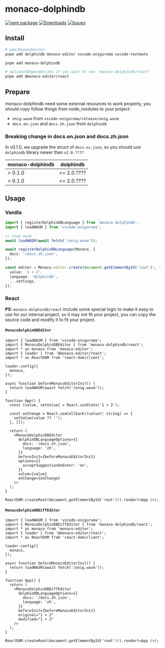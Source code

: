 # monaco-dolphindb

[![npm package][npm-img]][npm-url] [![Downloads][downloads-img]][downloads-url] [![Issues][issues-img]][issues-url]

## Install

```bash
# peerDependencies
pnpm add dolphindb monaco-editor vscode-oniguruma vscode-textmate

pnpm add monaco-dolphindb

# optionalDependencies if you want to use 'monaco-dolphindb/react'
pnpm add @monaco-editor/react
```

## Prepare

monaco-dolphindb need some external resources to work properly, you should copy follow things from node_modules to your project:

- `onig.wasm` from `vscode-oniguruma/release/onig.wasm`
- `docs.en.json` and `docs.zh.json` from `dolphindb`

### Breaking change in docs.en.json and docs.zh.json

<!-- TODO：fill real version -->

In v0.1.0, we upgrade the struct of `docs.xx.json`, so you should use `dolphindb` library newer than `v2.0.????`

| monaco-dolphindb | dolphindb   |
| ---------------- | ----------- |
| > 0.1.0          | >= 2.0.???? |
| < 0.1.0          | <= 2.0.???? |

## Usage

### Vanilla

```ts
import { registerDolphinDBLanguage } from 'monaco-dolphindb';
import { loadWASM } from 'vscode-oniguruma';

// load wasm
await loadWASM(await fetch('/onig.wasm'));

await registerDolphinDBLanguage(Monaco, {
  docs: '/docs.zh.json',
});

const editor = Monaco.editor.create(document.getElementById('root')!, {
  value: '1 + 2',
  language: 'dolphindb',
  ...settings,
});
```

### React

**PS:** `monaco-dolphindb/react` include some special logic to make it easy to use for our internal project, so it may not fit your project, you can copy the source code and modify it to fit your project.

#### `MonacoDolphinDBEditor`

```tsx
import { loadWASM } from 'vscode-oniguruma';
import { MonacoDolphinDBEditor } from 'monaco-dolphindb/react';
import * as monaco from 'monaco-editor';
import { loader } from '@monaco-editor/react';
import * as ReactDOM from 'react-dom/client';

loader.config({
  monaco,
});

async function beforeMonacoEditorInit() {
  return loadWASM(await fetch('/onig.wasm'));
}

function App() {
  const [value, setValue] = React.useState('1 + 2');

  const onChange = React.useCallback((value?: string) => {
    setValue(value ?? '');
  }, []);

  return (
    <MonacoDolphinDBEditor
      dolphinDBLanguageOptions={{
        docs: '/docs.zh.json',
        language: 'zh',
      }}
      beforeInit={beforeMonacoEditorInit}
      options={{
        acceptSuggestionOnEnter: 'on',
      }}
      value={value}
      onChange={onChange}
    />
  );
}

ReactDOM.createRoot(document.getElementById('root')!).render(<App />);
```

#### `MonacoDolphinDBDiffEditor`

```tsx
import { loadWASM } from 'vscode-oniguruma';
import { MonacoDolphinDBDiffEditor } from 'monaco-dolphindb/react';
import * as monaco from 'monaco-editor';
import { loader } from '@monaco-editor/react';
import * as ReactDOM from 'react-dom/client';

loader.config({
  monaco,
});

async function beforeMonacoEditorInit() {
  return loadWASM(await fetch('/onig.wasm'));
}

function App() {
  return (
    <MonacoDolphinDBDiffEditor
      dolphinDBLanguageOptions={{
        docs: '/docs.zh.json',
        language: 'zh',
      }}
      beforeInit={beforeMonacoEditorInit}
      original="1 + 2"
      modified="1 + 3"
    />
  );
}

ReactDOM.createRoot(document.getElementById('root')!).render(<App />);
```

[npm-img]: https://img.shields.io/npm/v/monaco-dolphindb
[npm-url]: https://www.npmjs.com/package/monaco-dolphindb
[downloads-img]: https://img.shields.io/npm/dt/monaco-dolphindb
[downloads-url]: https://www.npmtrends.com/monaco-dolphindb
[issues-img]: https://img.shields.io/github/issues/dolphindb/monaco-dolphindb
[issues-url]: https://github.com/dolphindb/monaco-dolphindb/issues
